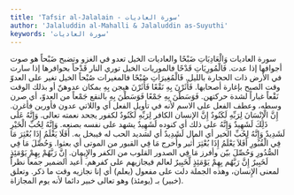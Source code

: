 ```yaml
---
title: 'Tafsir al-Jalalain - سورة العاديات'
author: 'Jalaluddin al-Mahalli & Jalaluddin as-Suyuthi'
keywords: 'سورة العاديات'
---
```


سورة العاديات
وَالْعَادِيَاتِ ضَبْحًا
والعاديات
الخيل تعدو في الغزو وتضبح
ضَبْحاً
هو صوت أجوافها إذا عدت.
فَالْمُورِيَاتِ قَدْحًا
فالموريات
الخيل توري النار
قَدْحاً
بحوافرها إذا سارت في الأرض ذات الحجارة بالليل.
فَالْمُغِيرَاتِ صُبْحًا
فالمغيرات صُبْحاً
الخيل تغير على العدوّ وقت الصبح بإغارة أصحابها.
فَأَثَرْنَ بِهِ نَقْعًا
فَأَثَرْنَ
هيجن
بِهِ
بمكان عدوهنّ أو بذلك الوقت
نَقْعاً
غباراً لشدة حركتهن.
فَوَسَطْنَ بِهِ جَمْعًا
فَوَسَطْنَ بِهِ
بالنقع
جَمْعاً
من العدوّ، أي صرن وسطه، وعطف الفعل على الاسم لأنه في تأويل الفعل أي واللاتي عدون فأورين فأغرن.
إِنَّ الْإِنْسَانَ لِرَبِّهِ لَكَنُودٌ
إِنَّ الإنسان
الكافر
لِرَبِّهِ لَكَنُودٌ
لكفور يجحد نعمته تعالى.
وَإِنَّهُ عَلَى ذَلِكَ لَشَهِيدٌ
وَإِنَّهُ على ذلك
أي كنوده
لَشَهِيدٌ
يشهد على نفسه بصنعه.
وَإِنَّهُ لِحُبِّ الْخَيْرِ لَشَدِيدٌ
وَإِنَّهُ لِحُبِّ الخير
أي المال
لَشَدِيدٌ
أي لشديد الحب له فيبخل به.
أَفَلَا يَعْلَمُ إِذَا بُعْثِرَ مَا فِي الْقُبُورِ
أَفَلاَ يَعْلَمُ إِذَا بُعْثِرَ
أُثير وأُخرج
مَا فِي القبور
من الموتى أي بعثوا.
وَحُصِّلَ مَا فِي الصُّدُورِ
وَحُصِّلَ
بيّن وأفرز
مَا فِي الصدور
القلوب من الكفر والإِيمان.
إِنَّ رَبَّهُمْ بِهِمْ يَوْمَئِذٍ لَخَبِيرٌ
إِنَّ رَبَّهُم بِهِمْ يَوْمَئِذٍ لَّخَبِيرٌ
لعالم فيجازيهم على كفرهم. أُعيد الضمير جمعاً نظراً لمعنى الإِنسان، وهذه الجملة دلت على مفعول (يعلم) أي إنا نجازيه وقت ما ذكر. وتعلق (خبير) بـ (يومئذ) وهو تعالى خبير دائما لأنه يوم المجازاة.